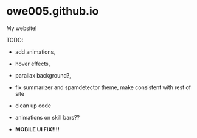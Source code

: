 # owe005.github.io
My website!

TODO: 
- add animations,
- hover effects,
- parallax background?,
- fix summarizer and spamdetector theme, make consistent with rest of site
- clean up code
- animations on skill bars??

- **MOBILE UI FIX!!!!**
